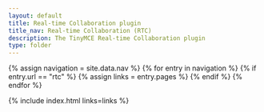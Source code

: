 ```yaml
---
layout: default
title: Real-time Collaboration plugin
title_nav: Real-time Collaboration (RTC)
description: The TinyMCE Real-time Collaboration plugin
type: folder
---
```

{% assign navigation = site.data.nav %}
{% for entry in navigation %}
  {% if entry.url == "rtc" %}
    {% assign links = entry.pages %}
  {% endif %}
{% endfor %}

{% include index.html links=links %}
